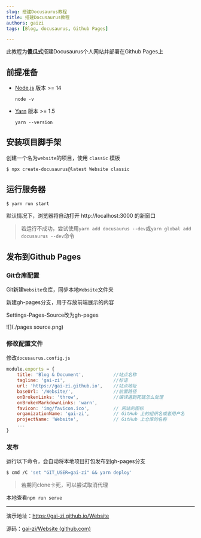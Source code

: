```yaml
---
slug: 搭建Docusaurus教程
title: 搭建Docusaurus教程
authors: gaizi
tags: [Blog, docusaurus, Github Pages]

---
```


此教程为**傻瓜式**搭建Docusaurus个人网站并部署在Github Pages上

## 前提准备

- [Node.js](https://nodejs.org/en/download/) 版本 >= 14

  `node -v`

- [Yarn](https://yarnpkg.com/en/) 版本 >= 1.5

  `yarn --version` 

## 安装项目脚手架

创建一个名为`website`的项目，使用 `classic` 模板

```bash
$ npx create-docusaurus@latest Website classic
```

## 运行服务器

```bash
$ yarn run start
```

默认情况下，浏览器将自动打开 http://localhost:3000 的新窗口

> 若运行不成功，尝试使用`yarn add docusaurus --dev`或`yarn global add docusaurus --dev`命令

## 发布到Github Pages

<!--truncate-->

### Git仓库配置

Git新建`Website`仓库，同步本地`Website`文件夹

新建gh-pages分支，用于存放前端展示的内容

Settings-Pages-Source改为gh-pages

![](./pages source.png)

### 修改配置文件

修改`docusaurus.config.js`

```js
module.exports = {
    title: 'Blog & Document',			//站点名称
    tagline: 'gai-zi',					//标语
    url: 'https://gai-zi.github.io',	//站点地址
    baseUrl: '/Website/',				//前置路径
    onBrokenLinks: 'throw',				//编译遇到死链怎么处理
    onBrokenMarkdownLinks: 'warn',
    favicon: 'img/favicon.ico',			// 网站的图标
    organizationName: 'gai-zi',  		// GitHub 上的组织名或者用户名
    projectName: 'Website', 			// GitHub 上仓库的名称
	...
}
```

### 发布

运行以下命令，会自动将本地项目打包发布到gh-pages分支

```bash
$ cmd /C 'set "GIT_USER=gai-zi" && yarn deploy'
```

> 若期间clone卡死，可以尝试取消代理

本地查看`npm run serve`

---

演示地址：https://gai-zi.github.io/Website

源码：[gai-zi/Website (github.com)](https://github.com/gai-zi/Website)

